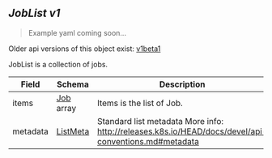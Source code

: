 ## *JobList v1*

> Example yaml coming soon...

<aside class="notice">Older api versions of this object exist: <a href="#joblist-v1beta1">v1beta1</a> </aside>

JobList is a collection of jobs.



Field        | Schema     | Description
------------ | ---------- | -----------
items | [Job](#job-v1) array | Items is the list of Job.
metadata | [ListMeta](#listmeta-unversioned) | Standard list metadata More info: http://releases.k8s.io/HEAD/docs/devel/api-conventions.md#metadata

